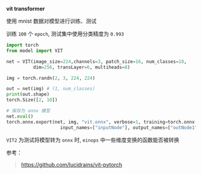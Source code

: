 __vit transformer__

使用 mnist 数据对模型进行训练、测试

训练 `100` 个 `epoch`, 测试集中使用分类精度为 `0.993`

```python
import torch
from model import VIT

net = VIT(image_size=224,channels=3, patch_size=16, num_classes=10, 
          dim=256, transLayer=6, multiheads=8)

img = torch.randn(2, 3, 224, 224)

out = net(img) # (1, num_classes)
print(out.shape)
torch.Size([2, 10])

# 保存为 onnx 模型
net.eval()
torch.onnx.export(net, img, "vit.onnx", verbose=1, training=torch.onnx.TrainingMode.EVAL,
                    input_names=["inputNode"], output_names=["outNode1"], opset_version=11, )
```
`VIT2` 为测试将模型转为 `onnx` 时, `einops` 中一些维度变换的函数能否被转换



参考：
>https://github.com/lucidrains/vit-pytorch